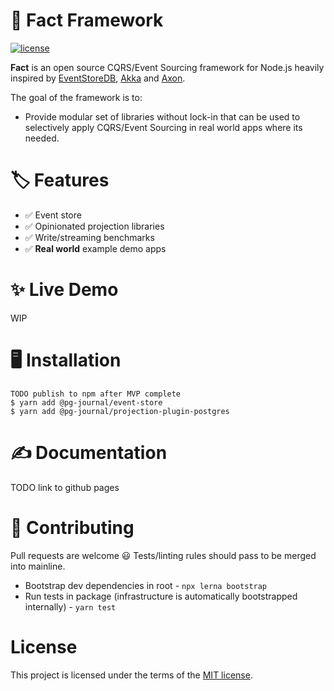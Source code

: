 # 📔 Fact Framework
[![license](https://img.shields.io/badge/license-MIT-green.svg)](https://github.com/StevePavlin/pg-journal/blob/master/LICENSE)



**Fact** is an open source CQRS/Event Sourcing framework for Node.js heavily inspired by [EventStoreDB](https://eventstore.com), [Akka](https://github.com/SwissBorg/akka-persistence-postgres) and [Axon](https://axoniq.io/).

The goal of the framework is to:
 - Provide modular set of libraries without lock-in that can be used to selectively apply CQRS/Event Sourcing in real world apps where its needed.
 

# 🏷 Features
- ✅ Event store
- ✅ Opinionated projection libraries
- ✅ Write/streaming benchmarks
- ✅ **Real world** example demo apps

# ✨ Live Demo

WIP


# 🖥 Installation

```
TODO publish to npm after MVP complete
$ yarn add @pg-journal/event-store
$ yarn add @pg-journal/projection-plugin-postgres
```

# ✍ Documentation

TODO link to github pages

# 🧪 Contributing

Pull requests are welcome 😃 Tests/linting rules should pass to be merged into mainline.

- Bootstrap dev dependencies in root - `npx lerna bootstrap`
- Run tests in package (infrastructure is automatically bootstrapped internally) - `yarn test`


# License
This project is licensed under the terms of the [MIT license](/LICENSE).